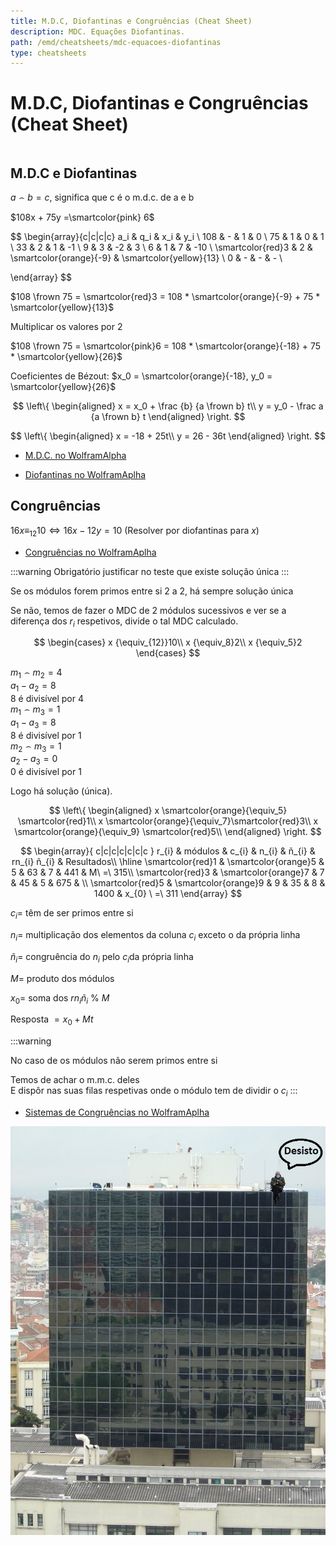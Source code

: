 ```yaml
---
title: M.D.C, Diofantinas e Congruências (Cheat Sheet)
description: MDC. Equações Diofantinas.
path: /emd/cheatsheets/mdc-equacoes-diofantinas
type: cheatsheets
---
```


# M.D.C, Diofantinas e Congruências (Cheat Sheet)

```toc

```

## M.D.C e Diofantinas

$a \frown b = c$, significa que c é o m.d.c. de a e b

$108x + 75y =\smartcolor{pink} 6$

$$
\begin{array}{c|c|c|c}
a_i & q_i & x_i & y_i \\
108 & - & 1 & 0 \\
75 & 1 & 0 & 1 \\
33 & 2 & 1 & -1 \\
9 & 3 & -2 & 3 \\
6 & 1 & 7 & -10 \\
\smartcolor{red}3 & 2 & \smartcolor{orange}{-9} & \smartcolor{yellow}{13} \\
0 & - & - & - \\

\end{array}
$$

$108 \frown 75 = \smartcolor{red}3 = 108 * \smartcolor{orange}{-9} + 75 * \smartcolor{yellow}{13}$

Multiplicar os valores por 2

$108 \frown 75 = \smartcolor{pink}6 = 108 * \smartcolor{orange}{-18} + 75 * \smartcolor{yellow}{26}$

Coeficientes de Bézout: $x_0 = \smartcolor{orange}{-18}, y_0 = \smartcolor{yellow}{26}$

$$
\left\{ \begin{aligned}
  x = x_0 + \frac {b} {a \frown b} t\\
  y = y_0 - \frac a {a \frown b} t
\end{aligned} \right.
$$

$$
\left\{ \begin{aligned}
  x = -18 + 25t\\
  y = 26 - 36t
\end{aligned} \right.
$$

- [M.D.C. no WolframAlpha](https://www.wolframalpha.com/input/?i=ExtendedGCD%5B108%2C75%5D)

- [Diofantinas no WolframAplha](https://www.wolframalpha.com/input/?i=solve+108x%2B75y+%3D+6+over+the+integers)

## Congruências

$16x {\equiv_{12}}10 \iff 16x - 12y = 10$ (Resolver por diofantinas para $x$)

- [Congruências no WolframAplha](https://www.wolframalpha.com/input/?i=%2816x+mod+29%29+%3D+27)

:::warning
Obrigatório justificar no teste que existe solução única
:::

Se os módulos forem primos entre si 2 a 2, há sempre solução única

Se não, temos de fazer o MDC de 2 módulos sucessivos e ver se a diferença dos $r_i$ respetivos, divide o tal MDC calculado.

$$
\begin{cases}
 x {\equiv_{12}}10\\
 x {\equiv_8}2\\
 x {\equiv_5}2
\end{cases}
$$

$m_1 \frown m_2 = 4$\
$a_1 - a_2 = 8$ \
8 é divisível por 4\
$m_1 \frown m_3 = 1$\
$a_1 - a_3 = 8$ \
8 é divisível por 1\
$m_2 \frown m_3 = 1$\
$a_2 - a_3 = 0$ \
0 é divisível por 1

Logo há solução (única).

$$
\left\{ \begin{aligned}
 x \smartcolor{orange}{\equiv_5} \smartcolor{red}1\\
 x \smartcolor{orange}{\equiv_7}\smartcolor{red}3\\
 x \smartcolor{orange}{\equiv_9} \smartcolor{red}5\\
\end{aligned} \right.
$$

$$
\begin{array}{ c|c|c|c|c|c|c }
r_{i} & módulos & c_{i} & n_{i} & ñ_{i} & rn_{i} ñ_{i} & Resultados\\
\hline
\smartcolor{red}1 & \smartcolor{orange}5 & 5 & 63 & 7 & 441 & M\ =\ 315\\
\smartcolor{red}3 & \smartcolor{orange}7 & 7 & 45 & 5 & 675 & \\
\smartcolor{red}5 & \smartcolor{orange}9 & 9 & 35 & 8 & 1400 & x_{0} \ =\ 311
\end{array}
$$

$c_i =$ têm de ser primos entre si

$n_i =$ multiplicação dos elementos da coluna $c_i$ exceto o da própria linha

$ñ_i =$ congruência do $n_i$ pelo $c_i$da própria linha

$M =$ produto dos módulos

$x_0 =$ soma dos $rn_{i} ñ_{i}$ % $M$

Resposta $= x_0 +Mt$

:::warning

No caso de os módulos não serem primos entre si

Temos de achar o m.m.c. deles\
E dispôr nas suas filas respetivas onde o módulo tem de dividir o $c_i$
:::

- [Sistemas de Congruências no WolframAplha](https://www.wolframalpha.com/input/?i=%283+x+%2B+1%29+mod+7+%3D+6%2C+x+mod+9+%3D+2%2C+%28x+-+2%29+mod+4+%3D+1)

![desISTo2](./assets/0001-q.jpeg)
